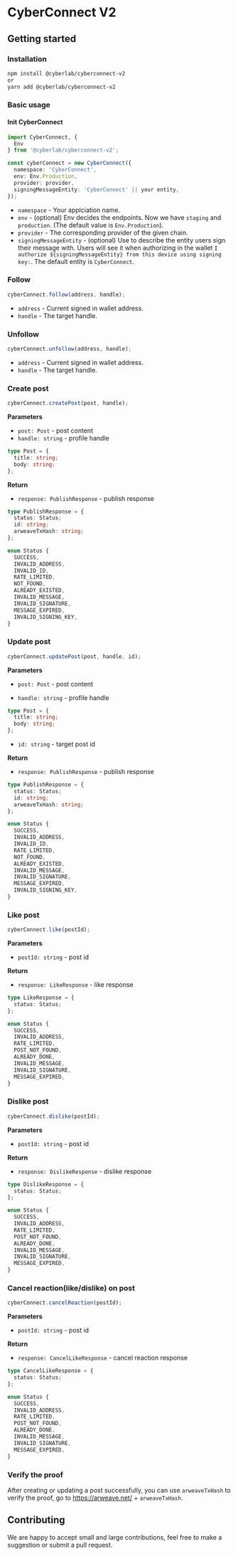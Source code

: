 # CyberConnect V2

## Getting started

### Installation

```sh
npm install @cyberlab/cyberconnect-v2
or
yarn add @cyberlab/cyberconnect-v2
```

### Basic usage

#### Init CyberConnect

```ts
import CyberConnect, {
  Env
} from '@cyberlab/cyberconnect-v2';

const cyberConnect = new CyberConnect({
  namespace: 'CyberConnect',
  env: Env.Production,
  provider: provider,
  signingMessageEntity: 'CyberConnect' || your entity,
});
```

- `namespace` - Your applciation name.
- `env` - (optional) Env decides the endpoints. Now we have `staging` and `production`. (The default value is `Env.Production`).
- `provider` - The corresponding provider of the given chain.
- `signingMessageEntity` - (optional) Use to describe the entity users sign their message with. Users will see it when authorizing in the wallet `I authorize ${signingMessageEntity} from this device using signing key:`. The default entity is `CyberConnect`.

### Follow

```ts
cyberConnect.follow(address, handle);
```

- `address` - Current signed in wallet address.
- `handle` - The target handle.

### Unfollow

```ts
cyberConnect.unfollow(address, handle);
```

- `address` - Current signed in wallet address.
- `handle` - The target handle.

### Create post

```ts
cyberConnect.createPost(post, handle);
```

**Parameters**

- `post: Post` - post content
- `handle: string` - profile handle

```ts
type Post = {
  title: string;
  body: string;
};
```

**Return**

- `response: PublishResponse` - publish response

```ts
type PublishResponse = {
  status: Status;
  id: string;
  arweaveTxHash: string;
};

enum Status {
  SUCCESS,
  INVALID_ADDRESS,
  INVALID_ID,
  RATE_LIMITED,
  NOT_FOUND,
  ALREADY_EXISTED,
  INVALID_MESSAGE,
  INVALID_SIGNATURE,
  MESSAGE_EXPIRED,
  INVALID_SIGNING_KEY,
}
```

### Update post

```ts
cyberConnect.updatePost(post, handle, id);
```

**Parameters**

- `post: Post` - post content

- `handle: string` - profile handle

```ts
type Post = {
  title: string;
  body: string;
};
```

- `id: string` - target post id

**Return**

- `response: PublishResponse` - publish response

```ts
type PublishResponse = {
  status: Status;
  id: string;
  arweaveTxHash: string;
};

enum Status {
  SUCCESS,
  INVALID_ADDRESS,
  INVALID_ID,
  RATE_LIMITED,
  NOT_FOUND,
  ALREADY_EXISTED,
  INVALID_MESSAGE,
  INVALID_SIGNATURE,
  MESSAGE_EXPIRED,
  INVALID_SIGNING_KEY,
}
```

### Like post

```ts
cyberConnect.like(postId);
```

**Parameters**

- `postId: string` - post id

**Return**

- `response: LikeResponse` - like response

```ts
type LikeResponse = {
  status: Status;
};

enum Status {
  SUCCESS,
  INVALID_ADDRESS,
  RATE_LIMITED,
  POST_NOT_FOUND,
  ALREADY_DONE,
  INVALID_MESSAGE,
  INVALID_SIGNATURE,
  MESSAGE_EXPIRED,
}
```

### Dislike post

```ts
cyberConnect.dislike(postId);
```

**Parameters**

- `postId: string` - post id

**Return**

- `response: DislikeResponse` - dislike response

```ts
type DislikeResponse = {
  status: Status;
};

enum Status {
  SUCCESS,
  INVALID_ADDRESS,
  RATE_LIMITED,
  POST_NOT_FOUND,
  ALREADY_DONE,
  INVALID_MESSAGE,
  INVALID_SIGNATURE,
  MESSAGE_EXPIRED,
}
```

### Cancel reaction(like/dislike) on post

```ts
cyberConnect.cancelReaction(postId);
```

**Parameters**

- `postId: string` - post id

**Return**

- `response: CancelLikeResponse` - cancel reaction response

```ts
type CancelLikeResponse = {
  status: Status;
};

enum Status {
  SUCCESS,
  INVALID_ADDRESS,
  RATE_LIMITED,
  POST_NOT_FOUND,
  ALREADY_DONE,
  INVALID_MESSAGE,
  INVALID_SIGNATURE,
  MESSAGE_EXPIRED,
}
```

### Verify the proof

After creating or updating a post successfully, you can use `arweaveTxHash` to verify the proof, go to https://arweave.net/ + `arweaveTxHash`.

## Contributing

We are happy to accept small and large contributions, feel free to make a suggestion or submit a pull request.
